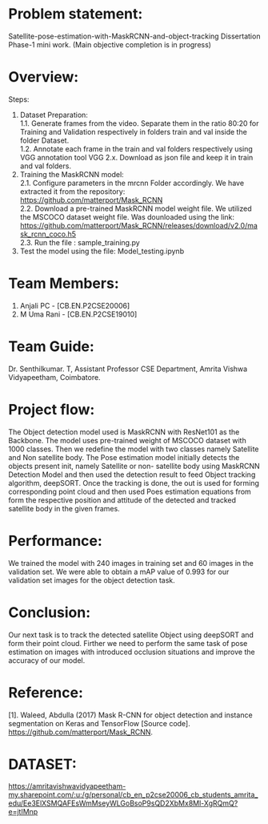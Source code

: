 # Problem statement:
Satellite-pose-estimation-with-MaskRCNN-and-object-tracking
Dissertation Phase-1 mini work. (Main objective completion is in progress)  

# Overview:
Steps:
1. Dataset Preparation:  
1.1. Generate frames from the video. Separate them in the ratio 80:20 for Training and Validation respectively in folders train and val inside the folder Dataset.  
1.2. Annotate each frame in the train and val folders respectively using VGG annotation tool VGG 2.x. Download as json file and keep it in train and val folders.  
2. Training the MaskRCNN model:  
2.1. Configure parameters in the mrcnn Folder accordingly. We have extracted it from the repository:  https://github.com/matterport/Mask_RCNN  
2.2. Download a pre-trained MaskRCNN model weight file. We utilized the MSCOCO dataset weight file. Was dounloaded using the link: https://github.com/matterport/Mask_RCNN/releases/download/v2.0/mask_rcnn_coco.h5  
2.3. Run the file : sample_training.py  
9. Test the model using the file: Model_testing.ipynb
  
# Team Members:
1. Anjali PC - [CB.EN.P2CSE20006]
2. M Uma Rani - [CB.EN.P2CSE19010]

# Team Guide:
Dr. Senthilkumar. T, Assistant Professor CSE Department, Amrita Vishwa Vidyapeetham,  Coimbatore.

# Project flow:
The Object detection model used is MaskRCNN with ResNet101 as the Backbone. The model uses pre-trained weight of MSCOCO dataset with 1000 classes.
Then we redefine the model with two classes namely Satellite and Non satellite body. The Pose estimation model initially detects the objects present init, namely Satellite or non- satellite body using MaskRCNN Detection Model and then used the detection result to feed Object tracking algorithm, deepSORT. Once the tracking is done, the out is used for forming corresponding point cloud and then used Poes estimation equations from form the respective position and attitude of the detected and tracked satellite body in the given frames.

# Performance:
We trained the model with 240 images in training set and 60 images in the validation set. We were able to obtain a mAP value of 0.993 for our validation set images for the object detection task.

# Conclusion:
Our next task is to track the detected satellite Object using deepSORT and form their point cloud. Firther we need to perform the same task of pose estimation on images with introduced occlusion situations and improve the accuracy of our model.

# Reference:
[1]. Waleed, Abdulla (2017) Mask R-CNN for object detection and instance segmentation on Keras and TensorFlow [Source code]. https://github.com/matterport/Mask_RCNN.

# DATASET:
https://amritavishwavidyapeetham-my.sharepoint.com/:u:/g/personal/cb_en_p2cse20006_cb_students_amrita_edu/Ee3ElXSMQAFEsWmMseyWLGoBsoP9sQD2XbMx8Ml-XgRQmQ?e=jtIMnp
